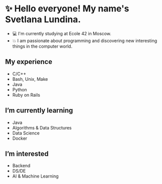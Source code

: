 # :sparkles: Hello everyone! My name's Svetlana Lundina.
- :computer: I'm currently studying at Ecole 42 in Moscow.
- :boom: I am passionate about programming and discovering new interesting things in the computer world.

## My experience
  - C/C++
  - Bash, Unix, Make
  - Java
  - Python
  - Ruby on Rails

## I’m currently learning
  - Java
  - Algorithms & Data Structures
  - Data Science
  - Docker

## I’m interested
  - Backend
  - DS/DE
  - AI & Machine Learning


<!---
Vambassa/Vambassa is a ✨ special ✨ repository because its `README.md` (this file) appears on your GitHub profile.
You can click the Preview link to take a look at your changes.
--->
